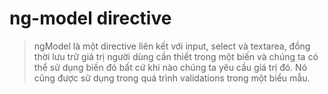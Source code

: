 # ng-model directive

> ngModel là một directive liên kết với input, select và textarea, đồng thời lưu trữ giá trị người dùng cần thiết trong một biến và chúng ta có thể sử dụng biến đó bất cứ khi nào chúng ta yêu cầu giá trị đó. Nó cũng được sử dụng trong quá trình validations trong một biểu mẫu.
